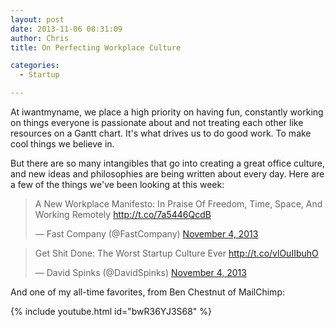```yaml
---
layout: post
date: 2013-11-06 08:31:09
author: Chris
title: On Perfecting Workplace Culture

categories:
  - Startup

---
```


<!-- excerpt -->

At iwantmyname, we place a high priority on having fun, constantly working on things everyone is passionate about and not treating each other like resources on a Gantt chart. It's what drives us to do good work. To make cool things we believe in.

But there are so many intangibles that go into creating a great office culture, and new ideas and philosophies are being written about every day. Here are a few of the things we've been looking at this week:

<!-- /excerpt -->

<blockquote class="twitter-tweet" lang="en"><p>A New Workplace Manifesto: In Praise Of Freedom, Time, Space, And Working Remotely <a href="http://t.co/7a5446QcdB">http://t.co/7a5446QcdB</a></p>&mdash; Fast Company (@FastCompany) <a href="https://twitter.com/FastCompany/statuses/397217382198169600">November 4, 2013</a></blockquote>
<script async src="//platform.twitter.com/widgets.js" charset="utf-8"></script>

<blockquote class="twitter-tweet" lang="en"><p>Get Shit Done: The Worst Startup Culture Ever <a href="http://t.co/vlOuIIbuhO">http://t.co/vlOuIIbuhO</a></p>&mdash; David Spinks (@DavidSpinks) <a href="https://twitter.com/DavidSpinks/statuses/397362860910596096">November 4, 2013</a></blockquote>
<script async src="//platform.twitter.com/widgets.js" charset="utf-8"></script>

And one of my all-time favorites, from Ben Chestnut of MailChimp:

{% include youtube.html id="bwR36YJ3S68" %}
